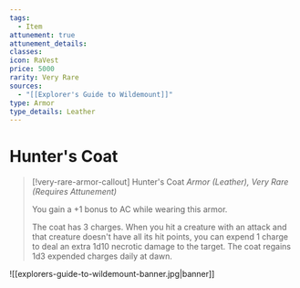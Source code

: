 ```yaml
---
tags:
  - Item
attunement: true
attunement_details: 
classes: 
icon: RaVest
price: 5000
rarity: Very Rare
sources:
  - "[[Explorer's Guide to Wildemount]]"
type: Armor
type_details: Leather
---
```

# Hunter's Coat
>[!very-rare-armor-callout] Hunter's Coat
>*Armor (Leather), Very Rare (Requires Attunement)*
>
>You gain a +1 bonus to AC while wearing this armor.
>
>The coat has 3 charges. When you hit a creature with an attack and that creature doesn't have all its hit points, you can expend 1 charge to deal an extra 1d10 necrotic damage to the target. The coat regains 1d3 expended charges daily at dawn.

![[explorers-guide-to-wildemount-banner.jpg|banner]]
